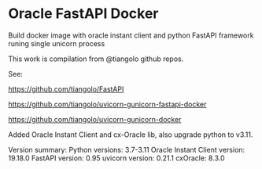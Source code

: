 # Oracle FastAPI Docker
Build docker image with oracle instant client and python FastAPI framework runing single unicorn process


This work is compilation from @tiangolo github repos.

See:

https://github.com/tiangolo/FastAPI

https://github.com/tiangolo/uvicorn-gunicorn-fastapi-docker

https://github.com/tiangolo/uvicorn-gunicorn-docker

Added Oracle Instant Client and cx-Oracle lib, also upgrade python to v3.11.

Version summary:
Python versions: 3.7-3.11
Oracle Instant Client version: 19.18.0
FastAPI version: 0.95
uvicorn version: 0.21.1
cxOracle: 8.3.0 
